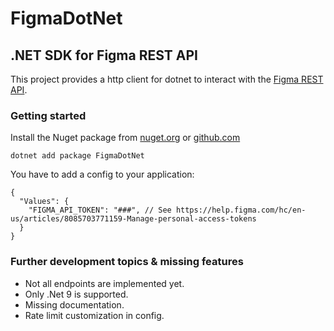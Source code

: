 # FigmaDotNet
## .NET SDK for Figma REST API

This project provides a http client for dotnet to interact with the [Figma REST API](https://www.figma.com/developers/api).

### Getting started

Install the Nuget package from [nuget.org](https://www.nuget.org/packages/FigmaDotNet/) or [github.com](https://github.com/Hirnspin/FigmaDotNet/pkgs/nuget/FigmaDotNet)

```
dotnet add package FigmaDotNet
```

You have to add a config to your application:

```
{
  "Values": {
    "FIGMA_API_TOKEN": "###", // See https://help.figma.com/hc/en-us/articles/8085703771159-Manage-personal-access-tokens
  }
}
```

### Further development topics & missing features

- Not all endpoints are implemented yet.
- Only .Net 9 is supported.
- Missing documentation.
- Rate limit customization in config.
